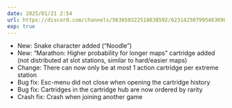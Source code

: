 ```yaml
---
date: 2025/01/21 2:54
url: https://discord.com/channels/563650322518638592/623142507995463690/1330958693704929350
exp: true
---
```

- New: Snake character added (“Noodle”)
- New: “Marathon: Higher probability for longer maps” cartridge added (not distributed at slot stations, similar to hard/easier maps)
- Change: There can now only be at most 1 action cartridge per extreme station
- Bug fix: Esc-menu did not close when opening the cartridge history
- Bug fix: Cartridges in the cartridge hub are now ordered by rarity
- Crash fix: Crash when joining another game